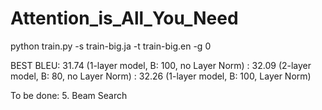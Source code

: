 # Attention_is_All_You_Need

python train.py -s train-big.ja -t train-big.en -g 0


BEST BLEU: 31.74 (1-layer model, B: 100, no Layer Norm)
: 32.09 (2-layer model, B: 80, no Layer Norm)
: 32.26 (1-layer model, B: 100, Layer Norm)

To be done:
5. Beam Search